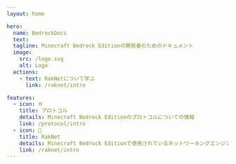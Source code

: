 ```yaml
---
layout: home

hero:
  name: BedrockDocs
  text:
  tagline: Minecraft Bedrock Editionの開発者のためのドキュメント
  image:
    src: /logo.svg
    alt: Logo
  actions:
    - text: RakNetについて学ぶ
      link: /raknet/intro

features:
  - icon: 🌐
    title: プロトコル
    details: Minecraft Bedrock Editionのプロトコルについての情報
    link: /protocol/intro
  - icon: 🚀
    title: RakNet
    details: Minecraft Bedrock Editionで使用されているネットワーキングエンジンであるRakNetについての情報
    link: /raknet/intro
---
```


